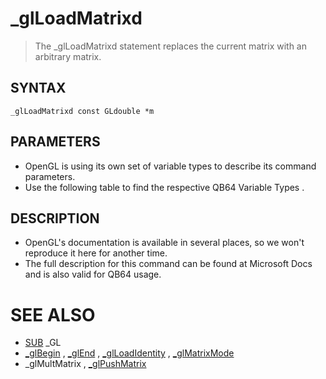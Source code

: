# _glLoadMatrixd
> The _glLoadMatrixd statement replaces the current matrix with an arbitrary matrix.

## SYNTAX
`_glLoadMatrixd const GLdouble *m`

## PARAMETERS
* OpenGL is using its own set of variable types to describe its command parameters.
* Use the following table to find the respective QB64 Variable Types .


## DESCRIPTION
* OpenGL's documentation is available in several places, so we won't reproduce it here for another time.
* The full description for this command can be found at Microsoft Docs and is also valid for QB64 usage.


# SEE ALSO
* [SUB](SUB.md) _GL
* [_glBegin](_glBegin.md) , [_glEnd](_glEnd.md) , [_glLoadIdentity](_glLoadIdentity.md) , [_glMatrixMode](_glMatrixMode.md)
* _glMultMatrix , [_glPushMatrix](_glPushMatrix.md)

